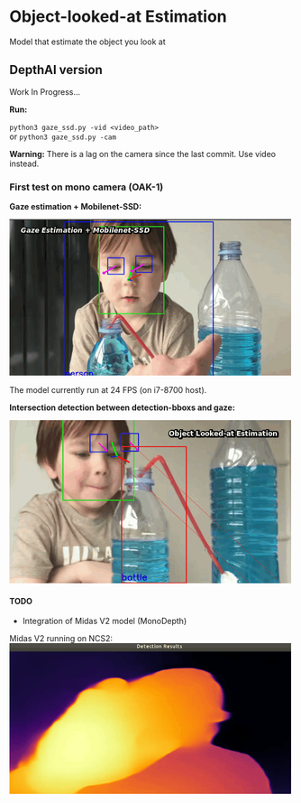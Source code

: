 # Object-looked-at Estimation
Model that estimate the object you look at


## DepthAI version

Work In Progress...  

**Run:**  

`python3 gaze_ssd.py -vid <video_path>`  
or
`python3 gaze_ssd.py -cam`

**Warning:**
There is a lag on the camera since the last commit.
Use video instead.

### First test on mono camera (OAK-1)

**Gaze estimation + Mobilenet-SSD:** 

![blue](utils/blue3.gif)

The model currently run at 24 FPS (on i7-8700 host).

**Intersection detection between detection-bboxs and gaze:**   

![blue2](utils/OLAE_1.gif)  

#### TODO

* Integration of Midas V2 model (MonoDepth)

Midas V2 running on NCS2:  
![midas](utils/midasv2_ncs2.gif)

